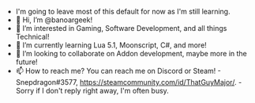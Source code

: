 - I'm going to leave most of this default for now as I'm still learning.
- 👋 Hi, I’m @banoargeek!
- 👀 I’m interested in Gaming, Software Development, and all things Technical!
- 🌱 I’m currently learning Lua 5.1, Moonscript, C#, and more!
- 💞️ I’m looking to collaborate on Addon development, maybe more in the future!
- 📫 How to reach me? You can reach me on Discord or Steam! - Snepdragon#3577, https://steamcommunity.com/id/ThatGuyMajor/. - Sorry if I don't reply right away, I'm often busy.

<!---
banoargeek/banoargeek is a ✨ special ✨ repository because its `README.md` (this file) appears on your GitHub profile.
You can click the Preview link to take a look at your changes.
--->
